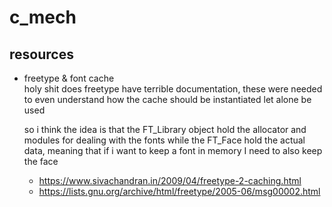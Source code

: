 # c_mech

## resources

- freetype & font cache <br>
  holy shit does freetype have terrible documentation, these were needed to
  even understand how the cache should be instantiated let alone be used

  so i think the idea is that the FT_Library object hold the allocator and
  modules for dealing with the fonts while the FT_Face hold the actual data,
  meaning that if i want to keep a font in memory I need to also keep the face
  - https://www.sivachandran.in/2009/04/freetype-2-caching.html
  - https://lists.gnu.org/archive/html/freetype/2005-06/msg00002.html

